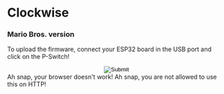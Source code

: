 # Clockwise
### Mario Bros. version
To upload the firmware, connect your ESP32 board in the USB port and click on the P-Switch!

<esp-web-install-button manifest="static/firmware_build/v1/manifest.json">
  
  <input type="image" slot="activate" src="pswitch.png" style="margin: 0 auto; display: block;"/>
  <span slot="unsupported">Ah snap, your browser doesn't work!</span>
  <span slot="not-allowed">Ah snap, you are not allowed to use this on HTTP!</span>
</esp-web-install-button>

